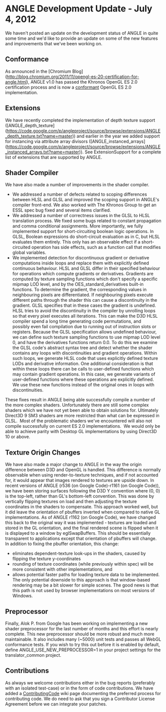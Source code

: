# ANGLE Development Update - July 4, 2012

We haven't posted an update on the development status of ANGLE in quite some
time and we'd like to provide an update on some of the new features and
improvements that we've been working on.

## Conformance

As announced in the [Chromium Blog]
(http://blog.chromium.org/2011/11/opengl-es-20-certification-for-angle.html),
ANGLE v1.0 has passed the Khronos OpenGL ES 2.0 certification process and is now
a [conformant](http://www.khronos.org/conformance/adopters/conformant-products/)
OpenGL ES 2.0 implementation.

## Extensions

We have recently completed the implementation of depth texture support
([ANGLE\_depth\_texture]
(https://code.google.com/p/angleproject/source/browse/extensions/ANGLE_depth_texture.txt?name=master))
and earlier in the year we added support for instancing via attribute array
divisors ([ANGLE\_instanced\_arrays]
(https://code.google.com/p/angleproject/source/browse/extensions/ANGLE_instanced_arrays.txt?name=master)).
See ExtensionSupport for a complete list of extensions that are supported by
ANGLE.

## Shader Compiler

We have also made a number of improvements in the shader compiler.

* We addressed a number of defects related to scoping differences between HLSL and
GLSL and improved the scoping support in ANGLE's compiler front-end. We also
worked with The Khronos Group to get an ESSL spec bug fixed and several items
clarified.
* We addressed a number of correctness issues in the GLSL to HLSL
translation process. We fixed some bugs related to constant propagation and
comma conditional assignments. More importantly, we fully implemented support
for short-circuiting boolean logic operations. In GLSL, Boolean expressions do
short-circuit evaluation as in C, but HLSL evaluates them entirely. This only
has an observable effect if a short-circuited operation has side effects, such
as a function call that modifies global variables.
* We implemented detection
for discontinuous gradient or derivative computations inside loops and replace
them with explicitly defined continuous behaviour. HLSL and GLSL differ in their
specified behaviour for operations which compute gradients or derivatives.
Gradients are computed by texture sampling functions which don't specify a
specific mipmap LOD level, and by the OES\_standard\_derivatives built-in
functions. To determine the gradient, the corresponding values in neighbouring
pixels are differentiated. If neighbouring pixels execute different paths
through the shader this can cause a discontinuity in the gradient. GLSL
specifies that in these cases the gradient is undefined. HLSL tries to avoid the
discontinuity in the compiler by unrolling loops so that every pixel executes
all iterations. This can make the D3D HLSL compiler spend a long time generating
code permutations, and possibly even fail compilation due to running out of
instruction slots or registers. Because the GLSL specification allows undefined
behaviour, we can define such texture sampling functions to use mipmap LOD level
0, and have the derivatives functions return 0.0. To do this we examine the GLSL
code's abstract syntax tree and detect whether the shader contains any loops
with discontinuities and gradient operations. Within such loops, we generate
HLSL code that uses explicitly defined texture LODs and derivative information.
One additional consideration is that within these loops there can be calls to
user-defined functions which may contain gradient operations. In this case, we
generate variants of user-defined functions where these operations are
explicitly defined. We use these new functions instead of the original ones in
loops with discontinuities.

These fixes result in ANGLE being able successfully compile a number of the more
complex shaders. Unfortunately there are still some complex shaders which we
have not yet been able to obtain solutions for. Ultimately Direct3D 9 SM3
shaders are more restricted than what can be expressed in GLSL.  Most of the
problematic shaders we've encountered will also not compile successfully on
current ES 2.0 implementations.  We would only be able to achieve parity with
Desktop GL implementations by using Direct3D 10 or above.

## Texture Origin Changes

We have also made a major change to ANGLE in the way the origin difference
between D3D and OpenGL is handled. This difference is normally observable when
using render-to-texture techniques, and if not accounted for, it would appear
that images rendered to textures are upside down. In recent versions of ANGLE
(r536 (on Google Code)-r1161 (on Google Code)), we have been storing surfaces
following the D3D Y convention where (0, 0) is the top-left, rather than GL's
bottom-left convention. This was done by vertically flipping textures on load
and then adjusting the texture coordinates in the shaders to compensate. This
approach worked well, but it did leave the orientation of pbuffers inverted when
compared to native GL implementations. As of ANGLE r1162 (on Google Code), we
have changed this back to the original way it was implemented - textures are
loaded and stored in the GL orientation, and the final rendered scene is flipped
when it is displayed to a window by eglSwapBuffers. This should be essentially
transparent to applications except that orientation of pbuffers will change.  In
addition to fixing the pbuffer orientation, this change:

* eliminates
dependent-texture look-ups in the shaders, caused by flipping the texture
y-coordinates
* rounding of texture coordinates (while previously within spec)
will be more consistent with other implementations, and
* allows potential
faster paths for loading texture data to be implemented. The only potential
downside to this approach is that window-based rendering may be a bit slower for
simple scenes. The good news is that this path is not used by browser
implementations on most versions of Windows.

## Preprocessor

Finally, Alok P. from Google has been working on implementing a new shader
preprocessor for the last number of months and this effort is nearly complete.
This new preprocessor should be more robust and much more maintainable. It also
includes many (~5000) unit tests and passes all WebGL conformance tests. If you
wish to try this out before it is enabled by default, define
ANGLE\_USE\_NEW\_PREPROCESSOR=1 in your project settings for the
translator\_common project.

## Contributions

As always we welcome contributions either in the bug reports (preferably with an
isolated test-case) or in the form of code contributions. We have added a
[ContributingCode](ContributingCode.md) wiki page documenting the preferred
process for contributing code. We do need to ask that you sign a Contributor
License Agreement before we can integrate your patches.
